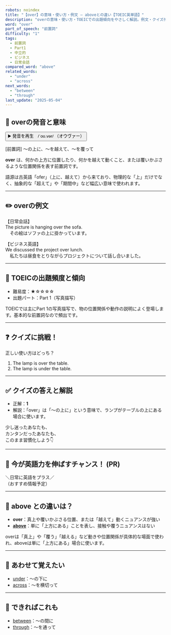 ```yaml
---
robots: noindex
title: "【over】の意味・使い方・例文 ― aboveとの違い【TOEIC英単語】"
description: "overの意味・使い方・TOEICでの出題傾向をやさしく解説。例文・クイズ付きでaboveとの違いもわかりやすく学べます。"
word: "over"
part_of_speech: "前置詞"
difficulty: "1"
tags:
  - 前置詞
  - Part1
  - 中立的
  - ビジネス
  - 日常会話
compared_word: "above"
related_words:
  - "under"
  - "across"
next_words:
  - "between"
  - "through"
last_update: "2025-05-04"
---
```


## 🔰 overの発音と意味

<button class="play-audio" onclick="playTTS('over')">
  <span class="play-audio-main">
    ▶️ 発音を再生　/ˈoʊ.vər/
  </span>
  <span class="play-audio-sub">
    （オウヴァー）
  </span>
</button>

[前置詞] ～の上に、～を越えて、～を覆って

**over** は、何かの上方に位置したり、何かを越えて動くこと、または覆いかぶさるような位置関係を表す前置詞です。

語源は古英語「ofer」（上に、越えて）から来ており、物理的な「上」だけでなく、抽象的な「超えて」や「期間中」など幅広い意味で使われます。

---

## ✏️ overの例文

【日常会話】  
The picture is hanging over the sofa.  
　その絵はソファの上に掛かっています。

【ビジネス英語】  
We discussed the project over lunch.  
　私たちは昼食をとりながらプロジェクトについて話し合いました。

---

## 🎯 TOEICの出題頻度と傾向

- 難易度：★☆☆☆☆
- 出題パート：Part 1（写真描写）

TOEICでは主にPart 1の写真描写で、物の位置関係や動作の説明によく登場します。基本的な前置詞なので頻出です。

---

## ❓ クイズに挑戦！

正しい使い方はどっち？

1. The lamp is over the table.  
2. The lamp is under the table.

---

## ✅ クイズの答えと解説

- 正解：**1**
- 解説：「over」は「～の上に」という意味で、ランプがテーブルの上にある場合に使います。

少し迷ったあなたも、  
カンタンだったあなたも、  
このまま習慣化しよう👇️

---

## 🚀 今が英語力を伸ばすチャンス！ (PR)

<div class="info-center">
＼日常に英語をプラス／<br>  
（おすすめ情報予定）
</div>

---

## 🤔  above との違いは？

- **over**：真上や覆いかぶさる位置、または「越えて」動くニュアンスが強い
- **[above](/above)**：単に「上方にある」ことを表し、接触や覆うニュアンスはない

overは「真上」や「覆う」「越える」など動きや位置関係が具体的な場面で使われ、aboveは単に「上方にある」場合に使います。

---

## 🧩 あわせて覚えたい

- [under](/under)：～の下に
- [across](/across)：～を横切って

---

## 📖 できればこれも

- [between](/between)：～の間に
- [through](/through)：～を通って

<!-- cvid: aid29_bid23 -->
